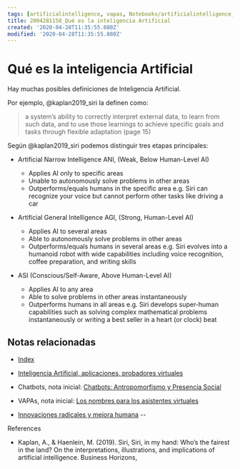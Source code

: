 ```yaml
---
tags: [artificialintelligence, vapas, Notebooks/artificialintelligence, definition]
title: 2004281158_Qué es la inteligencia Artificial
created: '2020-04-28T11:35:55.880Z'
modified: '2020-04-28T11:35:55.880Z'
---
```


# Qué es la inteligencia Artificial

Hay muchas posibles definiciones de Inteligencia Artificial. 

Por ejemplo, @kaplan2019_siri la definen como:

> a system’s ability to correctly interpret external data, to learn from such data, and to use those learnings to achieve specific goals and tasks through flexible adaptation (page 15)

Según @kaplan2019_siri podemos distinguir tres etapas principales:


- Artificial Narrow Intelligence ANI, (Weak, Below Human-Level AI)
  - Applies AI only to specific areas 
  - Unable to autonomously solve problems in other areas
  - Outperforms/equals humans in the specific area
  e.g. Siri can recognize your voice but cannot perform other tasks like driving a car

- Artificial General Intelligence AGI, (Strong, Human-Level AI) 
  - Applies AI to several areas 
  - Able to autonomously solve problems in other areas
  - Outperforms/equals humans in several areas
  e.g. Siri evolves into a humanoid robot with wide capabilities including voice recognition, coffee preparation, and writing skills

- ASI (Conscious/Self-Aware, Above Human-Level AI)
  - Applies AI to any area 
  - Able to solve problems in other areas instantaneously
  - Outperforms humans in all areas
e.g. Siri develops super-human capabilities such as solving complex mathematical problems instantaneously or writing a best seller in a heart (or clock) beat

## Notas relacionadas

- [Index](_2003101705_index.md)

- [Inteligencia Artificial, aplicaciones, probadores virtuales](2005021646_aplicacionesIA_probadoresvirtuales.md)

- Chatbots, nota inicial: [Chatbots: Antropomorfismo y Presencia Social](2003241127_chatbotsycustomercompliance.md)

- VAPAs, nota inicial: [Los nombres para los asistentes virtuales](2004030718_nombresasistentesvirtuales.md)

- [Innovaciones radicales y mejora humana](2005021709_radical_innovation_human_enhacements.md)
--

References

- Kaplan, A., & Haenlein, M. (2019). Siri, Siri, in my hand: Who’s the fairest in the land? On the interpretations, illustrations, and implications of artificial intelligence. Business Horizons, 